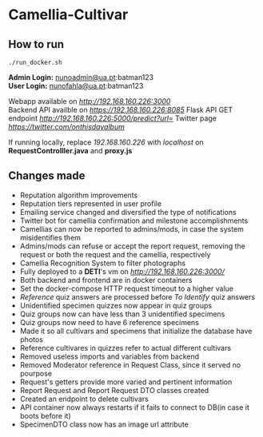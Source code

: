 # Camellia-Cultivar
## How to run
```
./run_docker.sh
```

**Admin Login:** nunoadmin@ua.pt:batman123  
**User Login:**  nunofahla@ua.pt:batman123

Webapp available on *http://192.168.160.226:3000*  
Backend API availble on *https://192.168.160.226:8085* 
Flask API GET endpoint *http://192.168.160.226:5000/predict?url=*
Twitter page *https://twitter.com/onthisdayalbum*

If running locally, replace *192.168.160.226* with *localhost* on **RequestControlller.java** and **proxy.js**

## Changes made
- Reputation algorithm improvements
- Reputation tiers represented in user profile
- Emailing service changed and diversified the type of notifications
- Twitter bot for camellia confirmation and milestone accomplishments
- Camellias can now be reported to admins/mods, in case the system misidentifies them
- Admins/mods can refuse or accept the report request, removing the request or both the request and the camellia, respectively
- Camellia Recognition System to filter photographs
- Fully deployed to a **DETI**'s vm on *http://192.168.160.226:3000/*
- Both backend and frontend are in docker containers
- Set the docker-compose HTTP request timeout to a higher value
- *Reference* quiz answers are processed before *To Identify* quiz answers
- Unidentified specimen quizzes now appear in quiz groups
- Quiz groups now can have less than 3 unidentified specimens
- Quiz groups now need to have 6 reference specimens
- Made it so all cultivars and specimens that initialize the database have photos
- Reference cultivares in quizzes refer to actual different cultivars
- Removed useless imports and variables from backend
- Removed Moderator reference in Request Class, since it served no pourpose
- Request's getters provide more varied and pertinent information
- Report Request and Report Request DTO classes created
- Created an endpoint to delete cultivars
- API container now always restarts if it fails to connect to DB(in case it boots before it)
- SpecimenDTO class now has an image url attribute